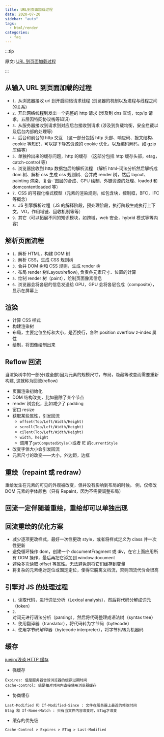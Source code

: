 ```yaml
---
title: URL到页面加载过程
date: 2020-07-20
sidebar: "auto"
tags:
  - html/render
categories:
  - faq
---
```


:::tip

原文: [URL 到页面加载过程](https://zhuanlan.zhihu.com/p/34453198?group_id=957277540147056640)

:::

## 从输入 URL 到页面加载的过程

- `1.` 从浏览器接收 url 到开启网络请求线程 (浏览器的机制以及进程与线程之间的关系)
- `2.` 开启网络线程到发出一个完整的 http 请求 (涉及到 dns 查询，tcp/ip 请求，五层因特网协议栈等知识)
- `3.` 从服务器接收到请求到对应后台接收到请求 (涉及到负载均衡，安全拦截以及后台内部的处理等)
- `4.` 后台和前台的 http 交互 （这一部分包括 http 头部、响应码、报文结构、cookie 等知识，可以提下静态资源的 cookie 优化，以及编码解码，如 gzip 压缩等）
- `5.` 单独拎出来的缓存问题，http 的缓存 （这部分包括 http 缓存头部，etag，catch-control 等）
- `6.` 浏览器接收到 http 数据包后的解析流程 （解析 html-词法分析然后解析成 dom 树、解析 css 生成 css 规则树、合并成 render 树，然后 layout、painting 渲染、复合-`图层的合成、GPU 绘制、外链资源的处理、loaded 和 domcontentloaded 等）
- `7.` CSS 的可视化格式模型（元素的渲染规则，如包含块，控制框，BFC，IFC 等概念）
- `8.` JS 引擎解析过程（JS 的解释阶段，预处理阶段，执行阶段生成执行上下文，VO，作用域链、回收机制等等）
- `9.` 其它（可以拓展不同的知识模块，如跨域，web 安全，hybrid 模式等等内容）

## 解析页面流程

- `1.` 解析 HTML，构建 DOM 树
- `2.` 解析 CSS，生成 CSS 规则树
- `3.` 合并 DOM 树和 CSS 规则，生成 render 树
- `4.` 布局 render 树(Layout/reflow), 负责各元素尺寸、位置的计算
- `5.` 绘制 render 树（paint），绘制页面像素信息
- `6.` 浏览器会将各层的信息发送给 GPU，GPU 会将各层合成（composite），显示在屏幕上

## 渲染

- 计算 CSS 样式
- 构建渲染树
- 布局，主要定位坐标和大小，是否换行，各种 position overflow z-index 属性
- 绘制，将图像绘制出来

## Reflow 回流

当渲染树中的一部分(或全部)因为元素的规模尺寸，布局，隐藏等改变而需要重新构建, 这就称为回流(reflow)

- 页面渲染初始化
- DOM 结构改变，比如删除了某个节点
- render 树变化，比如减少了 padding
- 窗口 resize
- 获取某些属性，引发回流
  - `offset(Top/Left/Width/Height)`
  - `scroll(Top/Left/Width/Height)`
  - `cilent(Top/Left/Width/Height)`
  - `width, height`
  - 调用了`getComputedStyle()`或者 IE 的`currentStyle`
- 改变字体大小会引发回流
- 元素尺寸的改变——大小，外边距，边框

## 重绘（repaint 或 redraw）

重绘发生在元素的可见的外观被改变，但并没有影响到布局的时候。
例，仅修改 DOM 元素的字体颜色（只有 Repaint，因为不需要调整布局）

## 回流一定伴随着重绘，重绘却可以单独出现

## 回流重绘的优化方案

- 减少逐项更改样式，最好一次性更改 style，或者将样式定义为 class 并一次性更新
- 避免循环操作 dom，创建一个 documentFragment 或 div，在它上面应用所有 DOM 操作，最后再把它添加到 window.document
- 避免多次读取 offset 等属性。无法避免则将它们缓存到变量
- 将复杂的元素绝对定位或固定定位，使得它脱离文档流，否则回流代价会很高

## 引擎对 JS 的处理过程

- `1.` 读取代码，进行词法分析（Lexical analysis），然后将代码分解成词元（token）
- `2.` 对词元进行语法分析（parsing），然后将代码整理成语法树（syntax tree）
- `3.` 使用翻译器（translator），将代码转为字节码（bytecode）
- `4.` 使用字节码解释器（bytecode interpreter），将字节码转为机器码

## 缓存

[juejin/浅谈 HTTP 缓存](https://juejin.im/post/5bdeabbbe51d4505466cd741)

- 强缓存

```
Expires: 值是服务器告诉浏览器的缓存过期时间
cache-control: 值是相对时间内直接使用浏览器缓存
```

- 协商缓存

```
Last-Modified 和 If-Modified-Since : 文件在服务器上最近的修改时间
Etag 和 If-None-Match : 只有当文件内容改变时，ETag才改变
```

- 缓存的优先级

```
Cache-Control > Expires > ETag > Last-Modified
```
